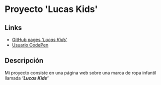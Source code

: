 # **Proyecto 'Lucas Kids'**





## Links 
* [GitHub pages _'Lucas Kids'_](https://albamaria.github.io/proyectoFinalLucasKids/)
* [Usuario CodePen](https://codepen.io/albaMaria/) 



## Descripción
Mi proyecto consiste en una página web sobre una marca de ropa infantil llamada _**'Lucas Kids'**_
